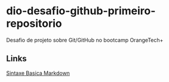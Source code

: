 # dio-desafio-github-primeiro-repositorio
Desafio de projeto sobre Git/GitHub no bootcamp OrangeTech+

## Links
[Sintaxe Basica Markdown](markdownguide.org)
